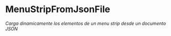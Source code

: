 # MenuStripFromJsonFile
_Carga dinamicamente los elementos de un menu strip desde un documento JSON_
